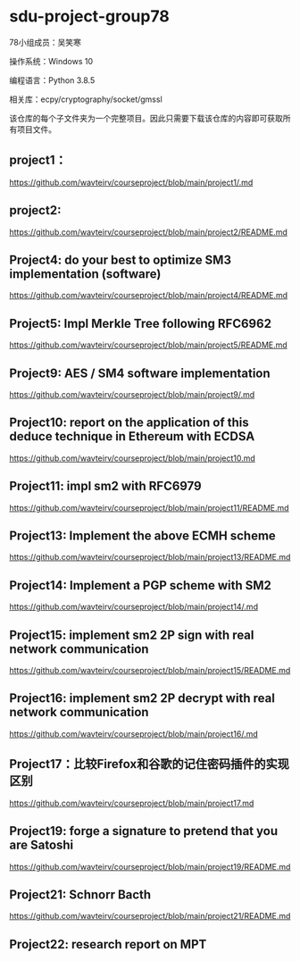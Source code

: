 # sdu-project-group78


78小组成员：吴笑寒

操作系统：Windows 10

编程语言：Python 3.8.5

相关库：ecpy/cryptography/socket/gmssl

该仓库的每个子文件夹为一个完整项目。因此只需要下载该仓库的内容即可获取所有项目文件。

## project1：
https://github.com/wavteirv/courseproject/blob/main/project1/.md
## project2:
https://github.com/wavteirv/courseproject/blob/main/project2/README.md
## Project4: do your best to optimize SM3 implementation (software)
https://github.com/wavteirv/courseproject/blob/main/project4/README.md
## Project5: Impl Merkle Tree following RFC6962
https://github.com/wavteirv/courseproject/blob/main/project5/README.md
## Project9: AES / SM4 software implementation
https://github.com/wavteirv/courseproject/blob/main/project9/.md
## Project10: report on the application of this deduce technique in Ethereum with ECDSA
https://github.com/wavteirv/courseproject/blob/main/project10.md
## Project11: impl sm2 with RFC6979
https://github.com/wavteirv/courseproject/blob/main/project11/README.md
## Project13: Implement the above ECMH scheme
https://github.com/wavteirv/courseproject/blob/main/project13/README.md
## Project14: Implement a PGP scheme with SM2
https://github.com/wavteirv/courseproject/blob/main/project14/.md
## Project15: implement sm2 2P sign with real network communication
https://github.com/wavteirv/courseproject/blob/main/project15/README.md
## Project16: implement sm2 2P decrypt with real network communication
https://github.com/wavteirv/courseproject/blob/main/project16/.md
## Project17：比较Firefox和谷歌的记住密码插件的实现区别
https://github.com/wavteirv/courseproject/blob/main/project17.md
## Project19: forge a signature to pretend that you are Satoshi
https://github.com/wavteirv/courseproject/blob/main/project19/README.md
## Project21: Schnorr Bacth
https://github.com/wavteirv/courseproject/blob/main/project21/README.md
## Project22: research report on MPT
